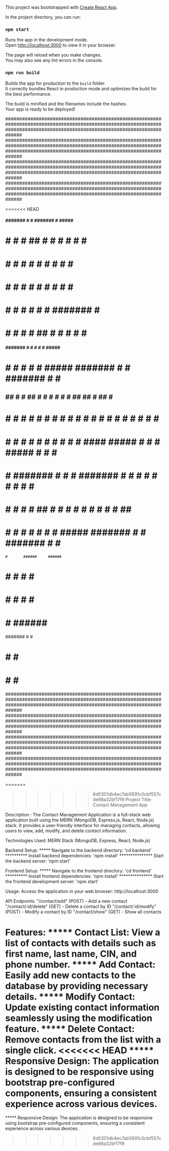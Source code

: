 
This project was bootstrapped with [Create React App](https://github.com/facebook/create-react-app).

In the project directory, you can run:

### `npm start`

Runs the app in the development mode.\
Open [http://localhost:3000](http://localhost:3000) to view it in your browser.

The page will reload when you make changes.\
You may also see any lint errors in the console.

### `npm run build`

Builds the app for production to the `build` folder.\
It correctly bundles React in production mode and optimizes the build for the best performance.

The build is minified and the filenames include the hashes.\
Your app is ready to be deployed!

##############################################################################################################################################################################
##############################################################################################################################################################################
##############################################################################################################################################################################
##############################################################################################################################################################################

<<<<<<< HEAD
 #####     #######    #     #    #######       #        #####     #######                                  
 #     #    #     #    ##    #       #         # #      #     #       #                                     
 #          #     #    # #   #       #        #   #     #             #                                     
 #          #     #    #  #  #       #       #     #    #             #                                     
 #          #     #    #   # #       #       #######    #             #                                     
 #     #    #     #    #    ##       #       #     #    #     #       #                                     
  #####     #######    #     #       #       #     #     #####        #                                     
                                                                                                            
 #     #       #       #     #       #        #####     #######    #     #    #######    #     #    ####### 
 ##   ##      # #      ##    #      # #      #     #    #          ##   ##    #          ##    #       #    
 # # # #     #   #     # #   #     #   #     #          #          # # # #    #          # #   #       #    
 #  #  #    #     #    #  #  #    #     #    #  ####    #####      #  #  #    #####      #  #  #       #    
 #     #    #######    #   # #    #######    #     #    #          #     #    #          #   # #       #    
 #     #    #     #    #    ##    #     #    #     #    #          #     #    #          #    ##       #    
 #     #    #     #    #     #    #     #     #####     #######    #     #    #######    #     #       #    
                                                                                                            
    #       ######     ######                                                                               
   # #      #     #    #     #                                                                              
  #   #     #     #    #     #                                                                              
 #     #    ######     ######                                                                               
 #######    #          #                                                                                    
 #     #    #          #                                                                                    
 #     #    #          #   

##############################################################################################################################################################################
##############################################################################################################################################################################
##############################################################################################################################################################################
##############################################################################################################################################################################

=======
>>>>>>> 6d0301db4ec7ab5691c0cbf557cde98a32bf17f9
Project Title: Contact Management App

Description : The Contact Management Application is a full-stack web application built using the MERN (MongoDB, Express.js, React, Node.js) stack. It provides a user-friendly interface for managing contacts, allowing users to view, add, modify, and delete contact information.

Technologies Used: MERN Stack (MongoDB, Express, React, Node.js)

Backend Setup:
***** Navigate to the backend directory: 'cd backend'
********** Install backend dependencies: 'npm install'
*************** Start the backend server: 'npm start'

Frontend Setup:
***** Navigate to the frontend directory: 'cd frontend'
********** Install frontend dependencies: 'npm install'
*************** Start the frontend development server: 'npm start'

Usage: Access the application in your web browser: http://localhost:3000

API Endpoints:
"/contact/add" (POST) - Add a new contact
"/contact/:id/delete" (GET) - Delete a contact by ID
"/contact/:id/modify"(POST) - Modify a contact by ID
"/contact/show" (GET) - Show all contacts

Features:
***** Contact List: View a list of contacts with details such as first name, last name, CIN, and phone number.
***** Add Contact: Easily add new contacts to the database by providing necessary details.
***** Modify Contact: Update existing contact information seamlessly using the modification feature.
***** Delete Contact: Remove contacts from the list with a single click.
<<<<<<< HEAD
***** Responsive Design: The application is designed to be responsive using bootstrap pre-configured components, ensuring a consistent experience across various devices.
=======
***** Responsive Design: The application is designed to be responsive using bootstrap pre-configured components, ensuring a consistent experience across various devices.
>>>>>>> 6d0301db4ec7ab5691c0cbf557cde98a32bf17f9
